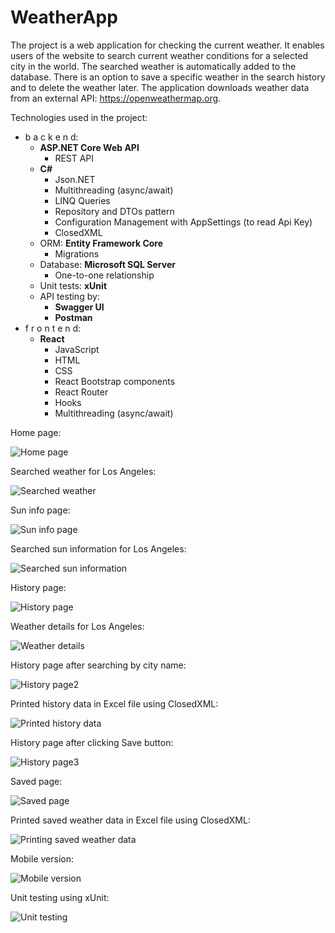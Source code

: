 # WeatherApp

The project is a web application for checking the current weather. It enables users of the website to search current weather conditions for a selected city in the world. The searched weather is automatically added to the database. There is an option to save a specific weather in the search history and to delete the weather later. The application downloads weather data from an external API: https://openweathermap.org.

Technologies used in the project:
- b a c k e n d:
  - **ASP.NET Core Web API**
    - REST API
  - **C#**
    - Json.NET
    - Multithreading (async/await)
    - LINQ Queries
    - Repository and DTOs pattern
    - Configuration Management with AppSettings (to read Api Key)
    - ClosedXML
  - ORM: **Entity Framework Core**
    - Migrations
  - Database: **Microsoft SQL Server**
    - One-to-one relationship
  - Unit tests: **xUnit**
  - API testing by:
    - **Swagger UI**
    - **Postman**
- f r o n t e n d:
  - **React**
    - JavaScript
    - HTML
    - CSS
    - React Bootstrap components
    - React Router
    - Hooks
    - Multithreading (async/await)

Home page:

![Home page](https://github.com/karoldziadkowiec/WeatherApp/blob/master/github-images/1.png)

Searched weather for Los Angeles:

![Searched weather](https://github.com/karoldziadkowiec/WeatherApp/blob/master/github-images/2.png)

Sun info page:

![Sun info page](https://github.com/karoldziadkowiec/WeatherApp/blob/master/github-images/3.png)

Searched sun information for Los Angeles:

![Searched sun information](https://github.com/karoldziadkowiec/WeatherApp/blob/master/github-images/4.png)

History page:

![History page](https://github.com/karoldziadkowiec/WeatherApp/blob/master/github-images/5.png)

Weather details for Los Angeles:

![Weather details](https://github.com/karoldziadkowiec/WeatherApp/blob/master/github-images/6.png)

History page after searching by city name:

![History page2](https://github.com/karoldziadkowiec/WeatherApp/blob/master/github-images/7.png)

Printed history data in Excel file using ClosedXML:

![Printed history data](https://github.com/karoldziadkowiec/WeatherApp/blob/master/github-images/8.png)

History page after clicking Save button:

![History page3](https://github.com/karoldziadkowiec/WeatherApp/blob/master/github-images/9.png)

Saved page:

![Saved page](https://github.com/karoldziadkowiec/WeatherApp/blob/master/github-images/10.png)

Printed saved weather data in Excel file using ClosedXML:

![Printing saved weather data](https://github.com/karoldziadkowiec/WeatherApp/blob/master/github-images/11.png)

Mobile version:

![Mobile version](https://github.com/karoldziadkowiec/WeatherApp/blob/master/github-images/11.2.png)

Unit testing using xUnit:

![Unit testing](https://github.com/karoldziadkowiec/WeatherApp/blob/master/github-images/12.png)
